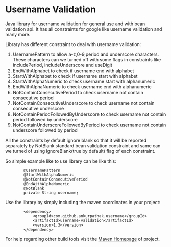 # Username Validation
Java library for username validation for general use
and with bean validation api.
It has all constraints for google like username validation and many more.

Library has different constraint to deal with username validation:

1. UsernamePattern to allow a-z,0-9,period and underscore characters. These characters can we turned off with some flags in constraints like includePeriod, includeUnderscore and useDigit
2. EndWithAlphabet to check if username end with alphabet
3. StartWithAlphabet to check if username start with alphabet
4. StartWithAlphaNumeric to check username start with alphanumeric
5. EndWithAlphaNumeric to check username end with alphanumeric
6. NotContainConsecutivePeriod to check username not contain consecutive period
7. NotContainConsecutiveUnderscore to check username not contain consecutive underscore
8. NotContainPeriodFollowedByUnderscore to check username not contain period followed by underscore
9. NotContainUnderscoreFollowedByPeriod to check username not contain underscore followed by period

All the constraints by default ignore blank so that it will be reported separately by NotBlank 
standard bean validation constraint and same can we turned of using ignoreBlank(true by default) 
flag of each constraint. 

So simple example like to use library can be like this:
```
        @UsernamePattern
        @StartWithAlphaNumeric
        @NotContainConsecutivePeriod
        @EndWithAlphaNumeric
        @NotBlank
        private String username;
```

Use the library by simply including the maven coordinates in your project:
```
        <dependency>
            <groupId>com.github.ankurpathak.username</groupId>
            <artifactId>username-validation</artifactId>
            <version>1.3</version>
        </dependency>
```
For help regarding other build tools visit the [Maven Homepage](https://mvnrepository.com/artifact/com.github.ankurpathak.username/username-validation
) of project.
